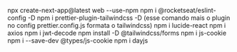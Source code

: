 npx create-next-app@latest web --use-npm
npm i @rocketseat/eslint-config -D
npm i prettier-plugin-tailwindcss -D (esse comando mais o plugin no config prettier.config.js formata o tailwindcss)
npm i lucide-react
npm i axios 
npm i jwt-decode
npm install -D @tailwindcss/forms
npm i js-cookie
npm i --save-dev @types/js-cookie
npm i dayjs 
